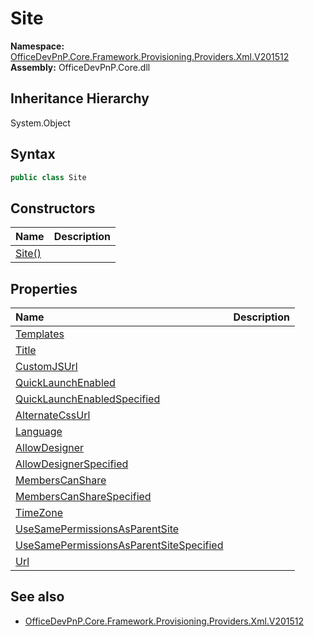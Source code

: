 # Site
  

**Namespace:** [OfficeDevPnP.Core.Framework.Provisioning.Providers.Xml.V201512](OfficeDevPnP.Core.Framework.Provisioning.Providers.Xml.V201512.md)  
**Assembly:** OfficeDevPnP.Core.dll  
## Inheritance Hierarchy
System.Object  

## Syntax
```C#
public class Site
```
## Constructors
|**Name**|**Description**|
|:-----|:-----|
| [Site()](OfficeDevPnP.Core.Framework.Provisioning.Providers.Xml.V201512.Site.ctor1.md) | 
## Properties
|**Name**|**Description**|
|:-----|:-----|
| [Templates](OfficeDevPnP.Core.Framework.Provisioning.Providers.Xml.V201512.Site.Templates.md) | 
| [Title](OfficeDevPnP.Core.Framework.Provisioning.Providers.Xml.V201512.Site.Title.md) | 
| [CustomJSUrl](OfficeDevPnP.Core.Framework.Provisioning.Providers.Xml.V201512.Site.CustomJSUrl.md) | 
| [QuickLaunchEnabled](OfficeDevPnP.Core.Framework.Provisioning.Providers.Xml.V201512.Site.QuickLaunchEnabled.md) | 
| [QuickLaunchEnabledSpecified](OfficeDevPnP.Core.Framework.Provisioning.Providers.Xml.V201512.Site.QuickLaunchEnabledSpecified.md) | 
| [AlternateCssUrl](OfficeDevPnP.Core.Framework.Provisioning.Providers.Xml.V201512.Site.AlternateCssUrl.md) | 
| [Language](OfficeDevPnP.Core.Framework.Provisioning.Providers.Xml.V201512.Site.Language.md) | 
| [AllowDesigner](OfficeDevPnP.Core.Framework.Provisioning.Providers.Xml.V201512.Site.AllowDesigner.md) | 
| [AllowDesignerSpecified](OfficeDevPnP.Core.Framework.Provisioning.Providers.Xml.V201512.Site.AllowDesignerSpecified.md) | 
| [MembersCanShare](OfficeDevPnP.Core.Framework.Provisioning.Providers.Xml.V201512.Site.MembersCanShare.md) | 
| [MembersCanShareSpecified](OfficeDevPnP.Core.Framework.Provisioning.Providers.Xml.V201512.Site.MembersCanShareSpecified.md) | 
| [TimeZone](OfficeDevPnP.Core.Framework.Provisioning.Providers.Xml.V201512.Site.TimeZone.md) | 
| [UseSamePermissionsAsParentSite](OfficeDevPnP.Core.Framework.Provisioning.Providers.Xml.V201512.Site.UseSamePermissionsAsParentSite.md) | 
| [UseSamePermissionsAsParentSiteSpecified](OfficeDevPnP.Core.Framework.Provisioning.Providers.Xml.V201512.Site.UseSamePermissionsAsParentSiteSpecified.md) | 
| [Url](OfficeDevPnP.Core.Framework.Provisioning.Providers.Xml.V201512.Site.Url.md) | 
## See also
- [OfficeDevPnP.Core.Framework.Provisioning.Providers.Xml.V201512](OfficeDevPnP.Core.Framework.Provisioning.Providers.Xml.V201512.md)
